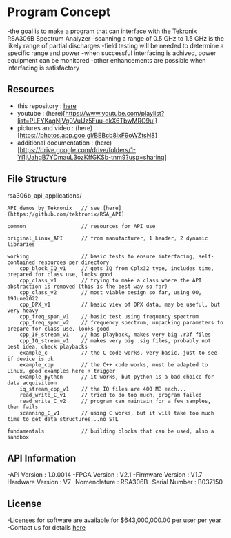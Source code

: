 # Program Concept
-the goal is to make a program that can interface with the Tekronix RSA306B Spectrum Analyzer
-scanning a range of 0.5 GHz to 1.5 GHz is the likely range of partial discharges
-field testing will be needed to determine a specific range and power
-when successful interfacing is achived, power equipment can be monitored
-other enhancements are possible when interfacing is satisfactory

## Resources
- this repository          : [here](https://github.com/davenakasone/rsa306b_api_applications)
- youtube                  : (here)[https://www.youtube.com/playlist?list=PLFYKagNjVg0VuUz5Fuu-ekX6TbwMRO9uI]
- pictures and video       : (here)[https://photos.app.goo.gl/BEBcb8ixF9oWZtsN8]
- additional documentation : (here)[https://drive.google.com/drive/folders/1-Yi1jUahgB7YDmauL3ozKffGKSb-tnm9?usp=sharing]

## File Structure
rsa306b_api_applications/

    API_demos_by_Tekronix   // see [here](https://github.com/tektronix/RSA_API)

    common                  // resources for API use
    
    original_Linux_API      // from manufacturer, 1 header, 2 dynamic libraries

    working                 // basic tests to ensure interfacing, self-contained resources per directory
        cpp_block_IQ_v1     // gets IQ from Cplx32 type, includes time, prepared for class use, looks good
        cpp_class_v1        // trying to make a class where the API abstraction is removed (this is the best way so far)
        cpp_class_v2        // most viable design so far, using OO, 19June2022
        cpp_DPX_v1          // basic view of DPX data, may be useful, but very heavy
        cpp_freq_span_v1    // basic test using frequency spectrum
        cpp_freq_span_v2    // frequency spectrum, unpacking parameters to prepare for class use, looks good
        cpp_IF_stream_v1    // has playback, makes very big .r3f files
        cpp_IQ_stream_v1    // makes very big .sig files, probably not best idea, check playbacks
        example_c           // the C code works, very basic, just to see if device is ok
        example_cpp         // the C++ code works, must be adapted to Linux, good examples here + trigger
        example_python      // it works, but python is a bad choice for data acquisition
        iq_stream_cpp_v1    // the IQ files are 400 MB each...
        read_write_C_v1     // tried to do too much, program failed
        read_write_C_v2     // program can maintain for a few samples, then fails
        scanning_C_v1       // using C works, but it will take too much time to get data structures...no STL

    fundamentals            // building blocks that can be used, also a sandbox

## API Information
-API Version          :  1.0.0014
-FPGA Version         :  V2.1
-Firmware Version     :  V1.7
-Hardware Version     :  V7
-Nomenclature         :  RSA306B
-Serial Number        :  B037150

## License
-Licenses for software are available for $643,000,000.00 per user per year
-Contact us for details [here](mailto:nakasd3@unlv.nevada.edu)
